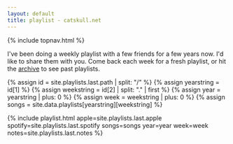 ```yaml
---
layout: default
title: playlist - catskull.net
---
```

{% include topnav.html %}

I've been doing a weekly playlist with a few friends for a few years now. I'd like to share them with you. Come back each week for a fresh playlist, or hit the [archive](/playlist/archive/) to see past playlists.

{% assign id = site.playlists.last.path | split: "/" %}
{% assign yearstring = id[1] %}
{% assign weekstring = id[2] | split: "." | first %}
{% assign year = yearstring | plus: 0 %}
{% assign week = weekstring | plus: 0 %}
{% assign songs = site.data.playlists[yearstring][weekstring] %}

{% include playlist.html apple=site.playlists.last.apple spotify=site.playlists.last.spotify songs=songs year=year week=week notes=site.playlists.last.notes %}
